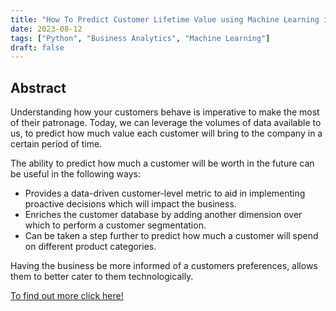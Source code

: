 ```yaml
---
title: "How To Predict Customer Lifetime Value using Machine Learning in Python"
date: 2023-08-12
tags: ["Python", "Business Analytics", "Machine Learning"]
draft: false
---
```


## Abstract

Understanding how your customers behave is imperative to make the most of their patronage. Today, we can leverage the volumes of data available to us, to predict how much value each customer will bring to the company in a certain period of time.

The ability to predict how much a customer will be worth in the future can be useful in the following ways:

- Provides a data-driven customer-level metric to aid in implementing proactive decisions which will impact the business.
- Enriches the customer database by adding another dimension over which to perform a customer segmentation.
- Can be taken a step further to predict how much a customer will spend on different product categories.

Having the business be more informed of a customers preferences, allows them to better cater to them technologically.

[To find out more click here!](https://blog.devgenius.io/how-to-predict-customer-lifetime-value-using-machine-learning-in-python-4066344d0ab0?source=friends_link&sk=cc85008a294e593daf3cd5cbc0c4a110)
